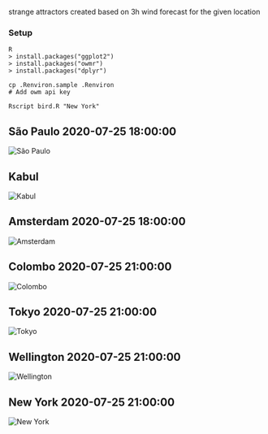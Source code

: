 strange attractors created based on 
3h wind forecast for the given location

### Setup
```
R
> install.packages("ggplot2")
> install.packages("owmr")
> install.packages("dplyr")

cp .Renviron.sample .Renviron
# Add owm api key

Rscript bird.R "New York"
```

## São Paulo 2020-07-25 18:00:00
![São Paulo](out/Sao_Paulo_2020-07-25_18_00_00.png)

## Kabul
![Kabul](out/Kabul_2020-07-25_21_00_00.png)

## Amsterdam 2020-07-25 18:00:00
![Amsterdam](out/Amsterdam_2020-07-25_18_00_00.png)

## Colombo 2020-07-25 21:00:00
![Colombo](out/Colombo_2020-07-25_21_00_00.png)

## Tokyo 2020-07-25 21:00:00
![Tokyo](out/Tokyo_2020-07-25_21_00_00.png)

## Wellington 2020-07-25 21:00:00
![Wellington](out/Wellington_2020-07-25_21_00_00.png)

## New York 2020-07-25 21:00:00
![New York](out/New_York_2020-07-25_21_00_00.png)

